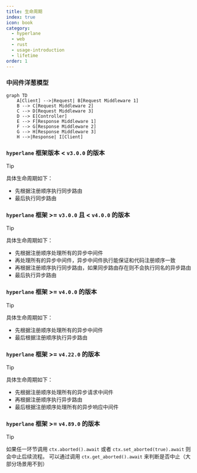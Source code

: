 ```yaml
---
title: 生命周期
index: true
icon: book
category:
  - hyperlane
  - web
  - rust
  - usage-introduction
  - lifetime
order: 1
---
```


<Share colorful />

### 中间件洋葱模型

```mermaid
graph TD
    A[Client] -->|Request| B[Request Middleware 1]
    B --> C[Request Middleware 2]
    C --> D[Request Middleware 3]
    D --> E[Controller]
    E --> F[Response Middleware 1]
    F --> G[Response Middleware 2]
    G --> H[Response Middleware 3]
    H -->|Response| I[Client]
```

### `hyperlane` 框架版本 < `v3.0.0` 的版本

> [!tip]
> 具体生命周期如下：
>
> - 先根据注册顺序执行同步路由
> - 最后执行同步路由

### `hyperlane` 框架 >= `v3.0.0` 且 < `v4.0.0` 的版本

> [!tip]
> 具体生命周期如下：
>
> - 先根据注册顺序处理所有的异步中间件
> - 再处理所有的异步中间件，异步中间件执行能保证和代码注册顺序一致
> - 再根据注册顺序执行同步路由，如果同步路由存在则不会执行同名的异步路由
> - 最后执行异步路由

### `hyperlane` 框架 >= `v4.0.0` 的版本

> [!tip]
> 具体生命周期如下：
>
> - 先根据注册顺序处理所有的异步中间件
> - 最后根据注册顺序执行异步路由

### `hyperlane` 框架 >= `v4.22.0` 的版本

> [!tip]
> 具体生命周期如下：
>
> - 先根据注册顺序处理所有的异步请求中间件
> - 再根据注册顺序执行异步路由
> - 最后根据注册顺序处理所有的异步响应中间件

### `hyperlane` 框架 >= `v4.89.0` 的版本

> [!tip]
> 如果任一环节调用 `ctx.aborted().await` 或者 `ctx.set_aborted(true).await` 则会中止后续流程。
> 可以通过调用 `ctx.get_aborted().await` 来判断是否中止（大部分场景用不到）

<Bottom />
